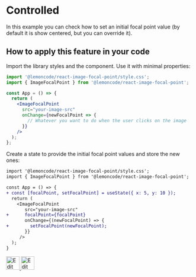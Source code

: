 # Controlled

In this example you can check how to set an initial focal point value (by default it is show centered, but you can override it).

## How to apply this feature in your code

Import the library styles and the component. Use it with minimal properties:

```jsx
import '@lemoncode/react-image-focal-point/style.css';
import { ImageFocalPoint } from '@lemoncode/react-image-focal-point';

const App = () => {
  return (
    <ImageFocalPoint
      src="your-image-src"
      onChange={newFocalPoint => {
        // Whatever you want to do when the user clicks on the image
      }}
    />
  );
};
```

Create a state to provide the initial focal point values and store the new ones:

```diff
import '@lemoncode/react-image-focal-point/style.css';
import { ImageFocalPoint } from '@lemoncode/react-image-focal-point';

const App = () => {
+ const [focalPoint, setFocalPoint] = useState({ x: 5, y: 10 });
  return (
    <ImageFocalPoint
       src="your-image-src"
+      focalPoint={focalPoint}
       onChange={(newFocalPoint) => {
+        setFocalPoint(newFocalPoint);
       }}
     />
  );
}

```

<a target="_blank" href="https://stackblitz.com/github/Lemoncode/react-image-focal-point/tree/main/examples/controlled">
  <img
    src="https://developer.stackblitz.com/img/open_in_stackblitz.svg"
    alt="Edit on StackBlitz"
    title="Edit on StackBlitz"
    height="36"
  />
</a> <a target="_blank" href="https://codesandbox.io/s/github/Lemoncode/react-image-focal-point/tree/main/examples/controlled">
  <img
    src="https://codesandbox.io/static/img/play-codesandbox.svg"
    alt="Edit on Codesandbox"
    title="Edit on Codesandbox"
    height="36"
    />
  </a>
